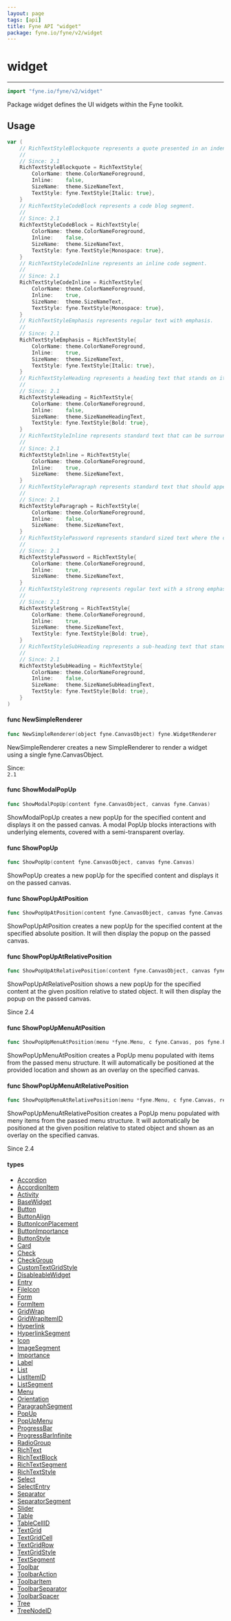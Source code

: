 ```yaml
---
layout: page
tags: [api]
title: Fyne API "widget"
package: fyne.io/fyne/v2/widget
---
```


# widget
---
```go
import "fyne.io/fyne/v2/widget"
```

Package widget defines the UI widgets within the Fyne toolkit.

## Usage

```go
var (
	// RichTextStyleBlockquote represents a quote presented in an indented block.
	//
	// Since: 2.1
	RichTextStyleBlockquote = RichTextStyle{
		ColorName: theme.ColorNameForeground,
		Inline:    false,
		SizeName:  theme.SizeNameText,
		TextStyle: fyne.TextStyle{Italic: true},
	}
	// RichTextStyleCodeBlock represents a code blog segment.
	//
	// Since: 2.1
	RichTextStyleCodeBlock = RichTextStyle{
		ColorName: theme.ColorNameForeground,
		Inline:    false,
		SizeName:  theme.SizeNameText,
		TextStyle: fyne.TextStyle{Monospace: true},
	}
	// RichTextStyleCodeInline represents an inline code segment.
	//
	// Since: 2.1
	RichTextStyleCodeInline = RichTextStyle{
		ColorName: theme.ColorNameForeground,
		Inline:    true,
		SizeName:  theme.SizeNameText,
		TextStyle: fyne.TextStyle{Monospace: true},
	}
	// RichTextStyleEmphasis represents regular text with emphasis.
	//
	// Since: 2.1
	RichTextStyleEmphasis = RichTextStyle{
		ColorName: theme.ColorNameForeground,
		Inline:    true,
		SizeName:  theme.SizeNameText,
		TextStyle: fyne.TextStyle{Italic: true},
	}
	// RichTextStyleHeading represents a heading text that stands on its own line.
	//
	// Since: 2.1
	RichTextStyleHeading = RichTextStyle{
		ColorName: theme.ColorNameForeground,
		Inline:    false,
		SizeName:  theme.SizeNameHeadingText,
		TextStyle: fyne.TextStyle{Bold: true},
	}
	// RichTextStyleInline represents standard text that can be surrounded by other elements.
	//
	// Since: 2.1
	RichTextStyleInline = RichTextStyle{
		ColorName: theme.ColorNameForeground,
		Inline:    true,
		SizeName:  theme.SizeNameText,
	}
	// RichTextStyleParagraph represents standard text that should appear separate from other text.
	//
	// Since: 2.1
	RichTextStyleParagraph = RichTextStyle{
		ColorName: theme.ColorNameForeground,
		Inline:    false,
		SizeName:  theme.SizeNameText,
	}
	// RichTextStylePassword represents standard sized text where the characters are obscured.
	//
	// Since: 2.1
	RichTextStylePassword = RichTextStyle{
		ColorName: theme.ColorNameForeground,
		Inline:    true,
		SizeName:  theme.SizeNameText,
	}
	// RichTextStyleStrong represents regular text with a strong emphasis.
	//
	// Since: 2.1
	RichTextStyleStrong = RichTextStyle{
		ColorName: theme.ColorNameForeground,
		Inline:    true,
		SizeName:  theme.SizeNameText,
		TextStyle: fyne.TextStyle{Bold: true},
	}
	// RichTextStyleSubHeading represents a sub-heading text that stands on its own line.
	//
	// Since: 2.1
	RichTextStyleSubHeading = RichTextStyle{
		ColorName: theme.ColorNameForeground,
		Inline:    false,
		SizeName:  theme.SizeNameSubHeadingText,
		TextStyle: fyne.TextStyle{Bold: true},
	}
)
```

#### func  NewSimpleRenderer

```go
func NewSimpleRenderer(object fyne.CanvasObject) fyne.WidgetRenderer
```
NewSimpleRenderer creates a new SimpleRenderer to render a widget using a single fyne.CanvasObject.


<div class="since">Since: <code>
2.1</code></div>

#### func  ShowModalPopUp

```go
func ShowModalPopUp(content fyne.CanvasObject, canvas fyne.Canvas)
```
ShowModalPopUp creates a new popUp for the specified content and displays it on the passed canvas. A modal PopUp blocks interactions with underlying elements, covered with a semi-transparent overlay.

#### func  ShowPopUp

```go
func ShowPopUp(content fyne.CanvasObject, canvas fyne.Canvas)
```
ShowPopUp creates a new popUp for the specified content and displays it on the passed canvas.

#### func  ShowPopUpAtPosition

```go
func ShowPopUpAtPosition(content fyne.CanvasObject, canvas fyne.Canvas, pos fyne.Position)
```
ShowPopUpAtPosition creates a new popUp for the specified content at the specified absolute position. It will then display the popup on the passed canvas.

#### func  ShowPopUpAtRelativePosition

```go
func ShowPopUpAtRelativePosition(content fyne.CanvasObject, canvas fyne.Canvas, rel fyne.Position, to fyne.CanvasObject)
```
ShowPopUpAtRelativePosition shows a new popUp for the specified content at the given position relative to stated object. It will then display the popup on the passed canvas.

Since 2.4

#### func  ShowPopUpMenuAtPosition

```go
func ShowPopUpMenuAtPosition(menu *fyne.Menu, c fyne.Canvas, pos fyne.Position)
```
ShowPopUpMenuAtPosition creates a PopUp menu populated with items from the passed menu structure. It will automatically be positioned at the provided location and shown as an overlay on the specified canvas.

#### func  ShowPopUpMenuAtRelativePosition

```go
func ShowPopUpMenuAtRelativePosition(menu *fyne.Menu, c fyne.Canvas, rel fyne.Position, to fyne.CanvasObject)
```
ShowPopUpMenuAtRelativePosition creates a PopUp menu populated with meny items from the passed menu structure. It will automatically be positioned at the given position relative to stated object and shown as an overlay on the specified canvas.

Since 2.4

#### types

 * [Accordion](accordion.html)
 * [AccordionItem](accordionitem.html)
 * [Activity](activity.html)
 * [BaseWidget](basewidget.html)
 * [Button](button.html)
 * [ButtonAlign](buttonalign.html)
 * [ButtonIconPlacement](buttoniconplacement.html)
 * [ButtonImportance](buttonimportance.html)
 * [ButtonStyle](buttonstyle.html)
 * [Card](card.html)
 * [Check](check.html)
 * [CheckGroup](checkgroup.html)
 * [CustomTextGridStyle](customtextgridstyle.html)
 * [DisableableWidget](disableablewidget.html)
 * [Entry](entry.html)
 * [FileIcon](fileicon.html)
 * [Form](form.html)
 * [FormItem](formitem.html)
 * [GridWrap](gridwrap.html)
 * [GridWrapItemID](gridwrapitemid.html)
 * [Hyperlink](hyperlink.html)
 * [HyperlinkSegment](hyperlinksegment.html)
 * [Icon](icon.html)
 * [ImageSegment](imagesegment.html)
 * [Importance](importance.html)
 * [Label](label.html)
 * [List](list.html)
 * [ListItemID](listitemid.html)
 * [ListSegment](listsegment.html)
 * [Menu](menu.html)
 * [Orientation](orientation.html)
 * [ParagraphSegment](paragraphsegment.html)
 * [PopUp](popup.html)
 * [PopUpMenu](popupmenu.html)
 * [ProgressBar](progressbar.html)
 * [ProgressBarInfinite](progressbarinfinite.html)
 * [RadioGroup](radiogroup.html)
 * [RichText](richtext.html)
 * [RichTextBlock](richtextblock.html)
 * [RichTextSegment](richtextsegment.html)
 * [RichTextStyle](richtextstyle.html)
 * [Select](select.html)
 * [SelectEntry](selectentry.html)
 * [Separator](separator.html)
 * [SeparatorSegment](separatorsegment.html)
 * [Slider](slider.html)
 * [Table](table.html)
 * [TableCellID](tablecellid.html)
 * [TextGrid](textgrid.html)
 * [TextGridCell](textgridcell.html)
 * [TextGridRow](textgridrow.html)
 * [TextGridStyle](textgridstyle.html)
 * [TextSegment](textsegment.html)
 * [Toolbar](toolbar.html)
 * [ToolbarAction](toolbaraction.html)
 * [ToolbarItem](toolbaritem.html)
 * [ToolbarSeparator](toolbarseparator.html)
 * [ToolbarSpacer](toolbarspacer.html)
 * [Tree](tree.html)
 * [TreeNodeID](treenodeid.html)
